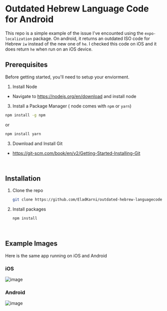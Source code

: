 # Outdated Hebrew Language Code for Android

This repo is a simple example of the issue I've encounted using the `expo-localization` package. On android, it returns an outdated ISO code for Hebrew `iw` instead of the new one of `he`. I checked this code on iOS and it does return `he` when run on an iOS device.

## Prerequisites

Before getting started, you'll need to setup your enviorment.

1. Install Node

  - Navigate to https://nodejs.org/en/download and install node
  
3. Install a Package Manager ( node comes with `npm` or `yarn`)
  ```sh
  npm install -g npm
  ```
  or
  ```sh
  npm install yarn
  ```
3. Download and Install Git

  - https://git-scm.com/book/en/v2/Getting-Started-Installing-Git

<br />

## Installation

1. Clone the repo
   ```sh
   git clone https://github.com/EladKarni/outdated-hebrew-languagecode.git
   ```
2. Install packages
   ```sh
   npm install
   ``` 

<br>

## Example Images
Here is the same app running on iOS and Android
<div>
  
  ### iOS
  ![image](https://github.com/EladKarni/outdated-hebrew-languagecode/assets/39969481/c30b1671-ed44-402f-b1da-3c3d92688a33)
  ### Android
  ![image](https://github.com/EladKarni/outdated-hebrew-languagecode/assets/39969481/8a3ea98a-9218-4498-8d69-923b78a3f098)
</div>
